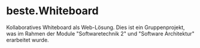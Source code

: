 # beste.Whiteboard

Kollaboratives Whiteboard als Web-Lösung. Dies ist ein Gruppenprojekt, was im Rahmen der Module "Softwaretechnik 2" und "Software Architektur" erarbeitet wurde.
